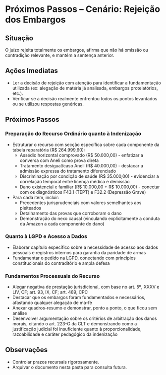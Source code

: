 # Próximos Passos – Cenário: Rejeição dos Embargos

## Situação
O juízo rejeita totalmente os embargos, afirma que não há omissão ou contradição relevante, e mantém a sentença anterior.

## Ações Imediatas
- Ler a decisão de rejeição com atenção para identificar a fundamentação utilizada (ex: alegação de matéria já analisada, embargos protelatórios, etc.).
- Verificar se a decisão realmente enfrentou todos os pontos levantados ou se utilizou respostas genéricas.

## Próximos Passos

### Preparação do Recurso Ordinário quanto à Indenização
- Estruturar o recurso com secção específica sobre cada componente da tabela reparatória (R$ 264.999,60):
  - Assédio horizontal comprovado (R$ 50.000,00) - enfatizar a conversa com Aneli como prova direta
  - Tratamento desigual/caso Aneli (R$ 40.000,00) - destacar a admissão expressa do tratamento diferenciado
  - Discriminação por condição de saúde (R$ 35.000,00) - evidenciar a correlação temporal entre licença médica e demissão
  - Dano existencial e familiar (R$ 10.000,00 + R$ 10.000,00) - conectar com os diagnósticos F43.1 (TEPT) e F32.2 (Depressão Grave)
- Para cada item, incluir:
  - Precedentes jurisprudenciais com valores semelhantes aos pleiteados
  - Detalhamento das provas que corroboram o dano
  - Demonstração do nexo causal (vinculando explicitamente a conduta da Amazon a cada componente do dano)

### Quanto à LGPD e Acesso a Dados
- Elaborar capítulo específico sobre a necessidade de acesso aos dados pessoais e registros internos para garantia da paridade de armas
- Fundamentar o pedido na LGPD, conectando com princípios constitucionais do contraditório e ampla defesa

### Fundamentos Processuais do Recurso
- Alegar negativa de prestação jurisdicional, com base no art. 5º, XXXV e LIV, CF; art. 93, IX, CF; art. 489, CPC
- Destacar que os embargos foram fundamentados e necessários, afastando qualquer alegação de má-fé
- Anexar quadros-resumo e demonstrar, ponto a ponto, o que ficou sem análise
- Desenvolver argumentação sobre os critérios de arbitração dos danos morais, citando o art. 223-G da CLT e demonstrando como a justificação judicial foi insuficiente quanto à proporcionalidade, razoabilidade e caráter pedagógico da indenização

## Observações
- Controlar prazos recursais rigorosamente.
- Arquivar o documento nesta pasta para consulta futura.

